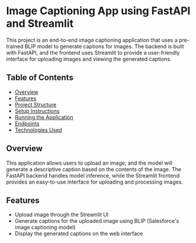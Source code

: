 
# Image Captioning App using FastAPI and Streamlit

This project is an end-to-end image captioning application that uses a pre-trained BLIP model to generate captions for images. The backend is built with FastAPI, and the frontend uses Streamlit to provide a user-friendly interface for uploading images and viewing the generated captions.

## Table of Contents
- [Overview](#overview)
- [Features](#features)
- [Project Structure](#project-structure)
- [Setup Instructions](#setup-instructions)
- [Running the Application](#running-the-application)
- [Endpoints](#endpoints)
- [Technologies Used](#technologies-used)

## Overview

This application allows users to upload an image, and the model will generate a descriptive caption based on the contents of the image. The FastAPI backend handles model inference, while the Streamlit frontend provides an easy-to-use interface for uploading and processing images.

## Features
- Upload image through the Streamlit UI
- Generate captions for the uploaded image using BLIP (Salesforce's image captioning model)
- Display the generated captions on the web interface

